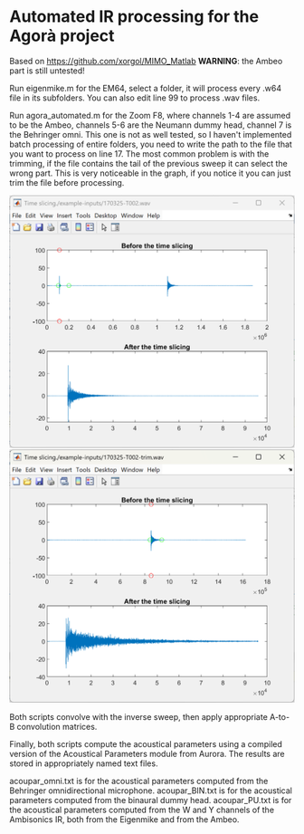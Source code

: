 # Automated IR processing for the Agorà project
Based on https://github.com/xorgol/MIMO_Matlab
**WARNING**: the Ambeo part is still untested!

Run eigenmike.m for the EM64, select a folder, it will process every .w64 file in its subfolders.
You can also edit line 99 to process .wav files.

Run agora_automated.m for the Zoom F8, where channels 1-4 are assumed to be the Ambeo, channels 5-6 are the Neumann dummy head, channel 7 is the Behringer omni.
This one is not as well tested, so I haven't implemented batch processing of entire folders, you need to write the path to the file that you want to process on line 17.
The most common problem is with the trimming, if the file contains the tail of the previous sweep it can select the wrong part.
This is very noticeable in the graph, if you notice it you can just trim the file before processing.

![wrong](wrong.png)
![correct](correct.png)

Both scripts convolve with the inverse sweep, then apply appropriate A-to-B convolution matrices.

Finally, both scripts compute the acoustical parameters using a compiled version of the Acoustical Parameters module from Aurora.
The results are stored in appropriately named text files. 

acoupar_omni.txt is for the acoustical parameters computed from the Behringer omnidirectional microphone.
acoupar_BIN.txt is for the acoustical parameters computed from the binaural dummy head.
acoupar_PU.txt is for the acoustical parameters computed from the W and Y channels of the Ambisonics IR, both from the Eigenmike and from the Ambeo.